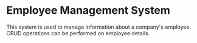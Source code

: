 # Employee Management System
This system is used to manage information about a company's employee.<br>
CRUD operations can be performed on employee details.
